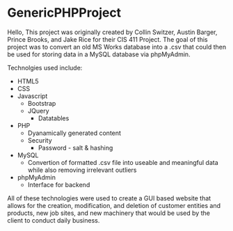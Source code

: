 # GenericPHPProject
Hello,
This project was originally created by Collin Switzer, Austin Barger, Prince Brooks, and Jake Rice for their CIS 411 Project.
The goal of this project was to convert an old MS Works database into a .csv that could then be used for storing data in a MySQL database via phpMyAdmin.

Technolgies used include:
- HTML5
- CSS
- Javascript
  - Bootstrap
  - JQuery
    - Datatables
- PHP
  - Dyanamically generated content
  - Security
    - Password - salt & hashing
- MySQL
    - Convertion of formatted .csv file into useable and meaningful data while also removing irrelevant outliers
- phpMyAdmin
  - Interface for backend
  
All of these technologies were used to create a GUI based website that allows for the creation, modification, and deletion of customer entities and products, new job sites,
and new machinery that would be used by the client to conduct daily business.
